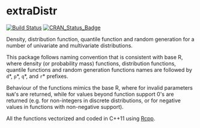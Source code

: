 
# extraDistr

[![Build Status](https://travis-ci.org/twolodzko/extraDistr.svg?branch=master)](https://travis-ci.org/twolodzko/extraDistr)
[![CRAN_Status_Badge](http://www.r-pkg.org/badges/version/extraDistr)](https://CRAN.R-project.org/package=extraDistr)

Density, distribution function, quantile function and random
generation for a number of univariate and multivariate distributions.

This package follows naming convention that is consistent with base R,
where density (or probability mass) functions, distribution functions,
quantile functions and random generation functions names are followed by
`d`\*, `p`\*, `q`\*, and `r`\* prefixes.

Behaviour of the functions mimics the base R, where for
invalid parameters `NaN`'s are returned, while
for values beyond function support 0's are returned
(e.g. for non-integers in discrete distributions, or for
negative values in functions with non-negative support).

All the functions vectorized and coded in C++11 using [Rcpp](http://www.rcpp.org/).
